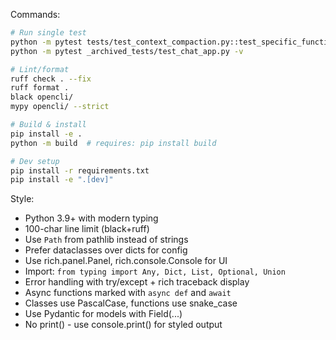 Commands:
```bash
# Run single test
python -m pytest tests/test_context_compaction.py::test_specific_function -v
python -m pytest _archived_tests/test_chat_app.py -v

# Lint/format
ruff check . --fix
ruff format .
black opencli/
mypy opencli/ --strict

# Build & install
pip install -e .
python -m build  # requires: pip install build

# Dev setup
pip install -r requirements.txt
pip install -e ".[dev]"
```

Style:
- Python 3.9+ with modern typing
- 100-char line limit (black+ruff)
- Use `Path` from pathlib instead of strings
- Prefer dataclasses over dicts for config
- Use rich.panel.Panel, rich.console.Console for UI
- Import: `from typing import Any, Dict, List, Optional, Union`
- Error handling with try/except + rich traceback display
- Async functions marked with `async def` and `await`
- Classes use PascalCase, functions use snake_case
- Use Pydantic for models with Field(...)
- No print() - use console.print() for styled output